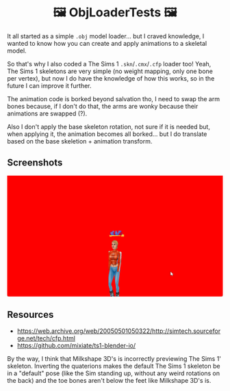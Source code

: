 <h1 align="center">🖼️ ObjLoaderTests 🖼️</h1>

It all started as a simple `.obj` model loader... but I craved knowledge, I wanted to know how you can create and apply animations to a skeletal model.

So that's why I also coded a The Sims 1 `.skn`/`.cmx`/`.cfp` loader too! Yeah, The Sims 1 skeletons are very simple (no weight mapping, only one bone per vertex), but now I do have the knowledge of how this works, so in the future I can improve it further.

The animation code is borked beyond salvation tho, I need to swap the arm bones because, if I don't do that, the arms are wonky because their animations are swapped (?).

Also I don't apply the base skeleton rotation, not sure if it is needed but, when applying it, the animation becomes all borked... but I do translate based on the base skeletion + animation transform.

## Screenshots

<p align="center">
<img src="media/loop.gif" align="center">
</p>

## Resources

* https://web.archive.org/web/20050501050322/http://simtech.sourceforge.net/tech/cfp.html
* https://github.com/mixiate/ts1-blender-io/

By the way, I think that Milkshape 3D's is incorrectly previewing The Sims 1' skeleton. Inverting the quaterions makes the default The Sims 1 skeleton be in a "default" pose (like the Sim standing up, without any weird rotations on the back) and the toe bones aren't below the feet like Milkshape 3D's is.